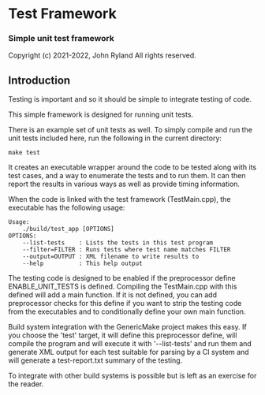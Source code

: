 
# Test Framework
### Simple unit test framework

Copyright (c) 2021-2022, John Ryland
All rights reserved.


## Introduction

Testing is important and so it should be simple to integrate testing of code.

This simple framework is designed for running unit tests.

There is an example set of unit tests as well. To simply compile and run the
unit tests included here, run the following in the current directory:

```
make test
```

It creates an executable wrapper around the code to be tested along with its
test cases, and a way to enumerate the tests and to run them. It can then
report the results in various ways as well as provide timing information.

When the code is linked with the test framework (TestMain.cpp), the executable
has the following usage:

```
Usage:
    ./build/test_app [OPTIONS]
OPTIONS:
    --list-tests    : Lists the tests in this test program
    --filter=FILTER : Runs tests where test name matches FILTER
    --output=OUTPUT : XML filename to write results to
    --help          : This help output
```

The testing code is designed to be enabled if the preprocessor define
ENABLE_UNIT_TESTS is defined. Compiling the TestMain.cpp with this defined will
add a main function. If it is not defined, you can add preprocessor checks for
this define if you want to strip the testing code from the executables and
to conditionally define your own main function.

Build system integration with the GenericMake project makes this easy. If you
choose the 'test' target, it will define this preprocessor define, will compile
the program and will execute it with '--list-tests' and run them and generate
XML output for each test suitable for parsing by a CI system and will generate
a test-report.txt summary of the testing.

To integrate with other build systems is possible but is left as an exercise
for the reader.

